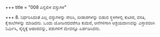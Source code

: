 +++
title = "008 ಎನ್ದಖಿಳ ವಸ್ತುಗಳ"

+++
8. ನಿರ್ಧರಿಸಿದಂತೆ ಎಲ್ಲ ವಸ್ತುಗಳನ್ನು ಸೇರಿಸಿ, ಬೀಡಾರಗಳನ್ನು ಬಿಡುವ ಸ್ಥಳಗಳಲ್ಲಿ ಕುಟೀರ, ವಸತಿ, ಕೈಸಾಲೆಗಳನ್ನು ಮಾಡಿದನು. ಒಂದು ಯೋಜನದವರೆಗೂ ಕುದುರೆ, ಆನೆಗಳಿಗಾಗಿ ಆಶ್ರಯದಾಣವನ್ನು ವಿಸ್ತಾರವಾಗಿ ನಿರ್ಮಿಸಿ, ಸೈನ್ಯಕ್ಕೆ ಆಹಾರವನ್ನು, ಪಶುಗಳಿಗೆ ಮೇವನ್ನೂ ಏರ್ಪಡಿಸಿದನು.